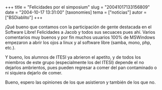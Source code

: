 +++
title = "Felicidades por el simposium"
slug = "20041017133156809"
date = "2004-10-17 13:31:00"
[taxonomies]
tema = ["noticias"]
autor = ["BSDiablito"]
+++

¡Qué bueno que contamos con la participación de gente destacada en el
Software Libre! Felicidades a Jacob y todos sus secuaces pues ahí.
Varios comentarios muy buenos y por fin muchos usuarios 100% de
MSWindows empezaron a abrir los ojos a linux y al software libre (samba,
mono, php, etc.).

<!-- more -->
Y bueno, los alumnos de ITESI ya abrieron el apetito, y de todos los
miembros de este grupo (especialmente los del ITESI) depende el no
dejarlos ambrientos, pues pueden regresar a comer del pan contaminado o
ni siquiera dejarlo de comer.

Bueno, espero las opiniones de los que asistieron y también de los que
no.

